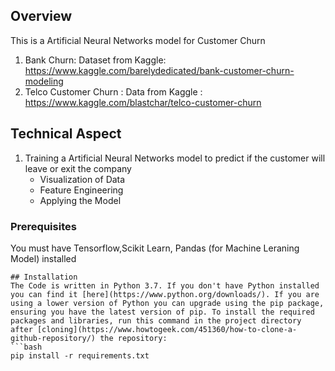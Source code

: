 


## Overview
This is a Artificial Neural Networks model for Customer Churn

1. Bank Churn: Dataset from Kaggle: https://www.kaggle.com/barelydedicated/bank-customer-churn-modeling
2. Telco Customer Churn : Data from Kaggle : https://www.kaggle.com/blastchar/telco-customer-churn



## Technical Aspect

1. Training a Artificial Neural Networks  model to predict if the customer will leave or exit the company
	- Visualization of Data
	- Feature Engineering
	- Applying the Model

 

### Prerequisites
You must have Tensorflow,Scikit Learn, Pandas (for Machine Leraning Model) installed
```
## Installation
The Code is written in Python 3.7. If you don't have Python installed you can find it [here](https://www.python.org/downloads/). If you are using a lower version of Python you can upgrade using the pip package, ensuring you have the latest version of pip. To install the required packages and libraries, run this command in the project directory after [cloning](https://www.howtogeek.com/451360/how-to-clone-a-github-repository/) the repository:
```bash
pip install -r requirements.txt
```





